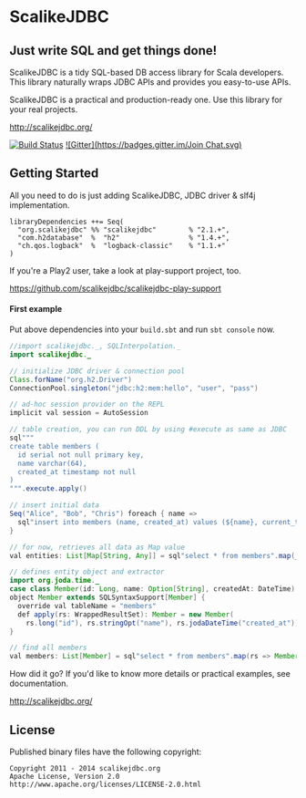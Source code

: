 # ScalikeJDBC

## Just write SQL and get things done!

ScalikeJDBC is a tidy SQL-based DB access library for Scala developers. This library naturally wraps JDBC APIs and provides you easy-to-use APIs.

ScalikeJDBC is a practical and production-ready one. Use this library for your real projects.

http://scalikejdbc.org/

[![Build Status](https://travis-ci.org/scalikejdbc/scalikejdbc.svg?branch=develop)](https://travis-ci.org/scalikejdbc/scalikejdbc)
[![Gitter](https://badges.gitter.im/Join Chat.svg)](https://gitter.im/scalikejdbc/en?utm_source=badge&utm_medium=badge&utm_campaign=pr-badge&utm_content=badge)

## Getting Started

All you need to do is just adding ScalikeJDBC, JDBC driver & slf4j implementation.

```
libraryDependencies ++= Seq(
  "org.scalikejdbc" %% "scalikejdbc"        % "2.1.+",
  "com.h2database"  %  "h2"                 % "1.4.+",
  "ch.qos.logback"  %  "logback-classic"    % "1.1.+"
)
```

If you're a Play2 user, take a look at play-support project, too.

https://github.com/scalikejdbc/scalikejdbc-play-support

#### First example

Put above dependencies into your `build.sbt` and run `sbt console` now.

```java
//import scalikejdbc._, SQLInterpolation._
import scalikejdbc._

// initialize JDBC driver & connection pool
Class.forName("org.h2.Driver")
ConnectionPool.singleton("jdbc:h2:mem:hello", "user", "pass")

// ad-hoc session provider on the REPL
implicit val session = AutoSession

// table creation, you can run DDL by using #execute as same as JDBC
sql"""
create table members (
  id serial not null primary key,
  name varchar(64),
  created_at timestamp not null
)
""".execute.apply()

// insert initial data
Seq("Alice", "Bob", "Chris") foreach { name =>
  sql"insert into members (name, created_at) values (${name}, current_timestamp)".update.apply()
}

// for now, retrieves all data as Map value
val entities: List[Map[String, Any]] = sql"select * from members".map(_.toMap).list.apply()

// defines entity object and extractor
import org.joda.time._
case class Member(id: Long, name: Option[String], createdAt: DateTime)
object Member extends SQLSyntaxSupport[Member] {
  override val tableName = "members"
  def apply(rs: WrappedResultSet): Member = new Member(
    rs.long("id"), rs.stringOpt("name"), rs.jodaDateTime("created_at"))
}

// find all members
val members: List[Member] = sql"select * from members".map(rs => Member(rs)).list.apply()
```

How did it go? If you'd like to know more details or practical examples, see documentation.

http://scalikejdbc.org/


## License

Published binary files have the following copyright:

```
Copyright 2011 - 2014 scalikejdbc.org
Apache License, Version 2.0
http://www.apache.org/licenses/LICENSE-2.0.html
```

